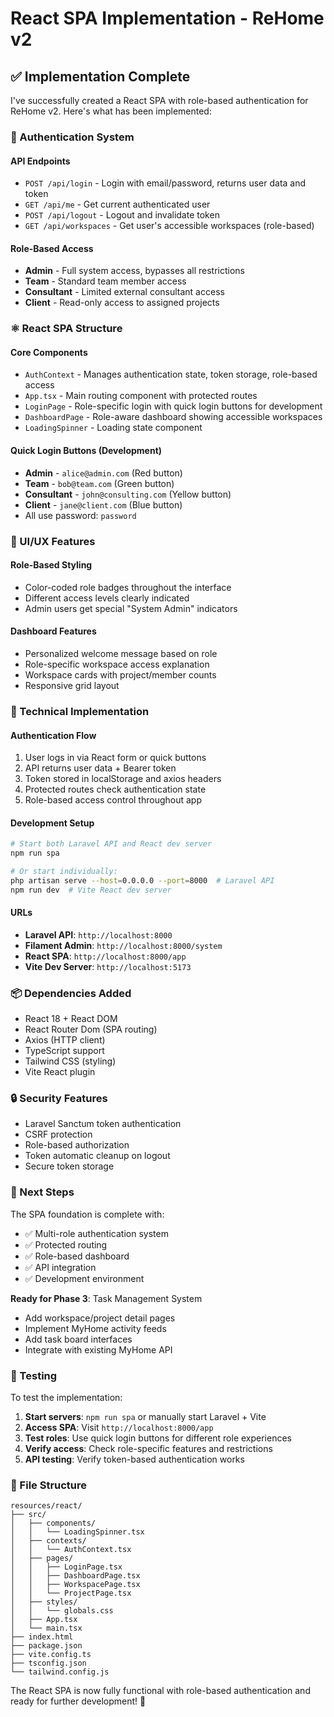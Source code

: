 # React SPA Implementation - ReHome v2

## ✅ Implementation Complete

I've successfully created a React SPA with role-based authentication for ReHome v2. Here's what has been implemented:

### **🔐 Authentication System**

#### **API Endpoints**
- `POST /api/login` - Login with email/password, returns user data and token
- `GET /api/me` - Get current authenticated user
- `POST /api/logout` - Logout and invalidate token
- `GET /api/workspaces` - Get user's accessible workspaces (role-based)

#### **Role-Based Access**
- **Admin** - Full system access, bypasses all restrictions
- **Team** - Standard team member access
- **Consultant** - Limited external consultant access  
- **Client** - Read-only access to assigned projects

### **⚛️ React SPA Structure**

#### **Core Components**
- `AuthContext` - Manages authentication state, token storage, role-based access
- `App.tsx` - Main routing component with protected routes
- `LoginPage` - Role-specific login with quick login buttons for development
- `DashboardPage` - Role-aware dashboard showing accessible workspaces
- `LoadingSpinner` - Loading state component

#### **Quick Login Buttons** (Development)
- **Admin** - `alice@admin.com` (Red button)
- **Team** - `bob@team.com` (Green button)  
- **Consultant** - `john@consulting.com` (Yellow button)
- **Client** - `jane@client.com` (Blue button)
- All use password: `password`

### **🎨 UI/UX Features**

#### **Role-Based Styling**
- Color-coded role badges throughout the interface
- Different access levels clearly indicated
- Admin users get special "System Admin" indicators

#### **Dashboard Features**
- Personalized welcome message based on role
- Role-specific workspace access explanation
- Workspace cards with project/member counts
- Responsive grid layout

### **🔧 Technical Implementation**

#### **Authentication Flow**
1. User logs in via React form or quick buttons
2. API returns user data + Bearer token
3. Token stored in localStorage and axios headers
4. Protected routes check authentication state
5. Role-based access control throughout app

#### **Development Setup**
```bash
# Start both Laravel API and React dev server
npm run spa

# Or start individually:
php artisan serve --host=0.0.0.0 --port=8000  # Laravel API
npm run dev  # Vite React dev server
```

#### **URLs**
- **Laravel API**: `http://localhost:8000`
- **Filament Admin**: `http://localhost:8000/system`  
- **React SPA**: `http://localhost:8000/app`
- **Vite Dev Server**: `http://localhost:5173`

### **📦 Dependencies Added**
- React 18 + React DOM
- React Router Dom (SPA routing)
- Axios (HTTP client)
- TypeScript support
- Tailwind CSS (styling)
- Vite React plugin

### **🔒 Security Features**
- Laravel Sanctum token authentication
- CSRF protection
- Role-based authorization
- Token automatic cleanup on logout
- Secure token storage

### **🚀 Next Steps**

The SPA foundation is complete with:
- ✅ Multi-role authentication system
- ✅ Protected routing
- ✅ Role-based dashboard
- ✅ API integration
- ✅ Development environment

**Ready for Phase 3**: Task Management System
- Add workspace/project detail pages
- Implement MyHome activity feeds
- Add task board interfaces
- Integrate with existing MyHome API

### **🧪 Testing**

To test the implementation:

1. **Start servers**: `npm run spa` or manually start Laravel + Vite
2. **Access SPA**: Visit `http://localhost:8000/app`
3. **Test roles**: Use quick login buttons for different role experiences
4. **Verify access**: Check role-specific features and restrictions
5. **API testing**: Verify token-based authentication works

### **📁 File Structure**
```
resources/react/
├── src/
│   ├── components/
│   │   └── LoadingSpinner.tsx
│   ├── contexts/
│   │   └── AuthContext.tsx
│   ├── pages/
│   │   ├── LoginPage.tsx
│   │   ├── DashboardPage.tsx
│   │   ├── WorkspacePage.tsx
│   │   └── ProjectPage.tsx
│   ├── styles/
│   │   └── globals.css
│   ├── App.tsx
│   └── main.tsx
├── index.html
├── package.json
├── vite.config.ts
├── tsconfig.json
└── tailwind.config.js
```

The React SPA is now fully functional with role-based authentication and ready for further development! 🎉